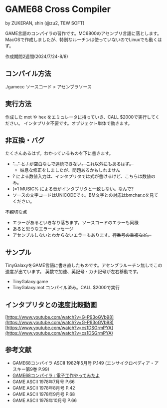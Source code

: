 # GAME68 Cross Compiler

by ZUKERAN, shin  (@zu2, TEW SOFT)

GAME言語のコンパイラの習作です。MC6800のアセンブリ言語に落とします。
MacOSで作成しましたが、特別なルーチンは使っていないのでLinuxでも動くはず。

作成期間2週間(2024/7/24-8/8)

## コンパイル方法

./gamecc ソースコード > アセンブラソース

## 実行方法

作成した mot や hex をエミュレータに持っていき、CALL $2000で実行してください。
インタプリタ不要です。オブジェクト単体で動きます。

## 非互換・バグ

たくさんあるはず。わかっているものを下に書きます。

- <del>"..." と / が空白なしで連続できない。これ以外にもあるはず。</del>
	- 姑息な修正をしましたが、問題あるかもしれません
- ? による数値入力は、インタプリタでは式が書けるけど、こちらは数値のみ。
- [=1 MUSIC% による音がインタプリタと一致しない。なんで?
- ソースの文字コードはUNICODEです。BM文字との対応はbmchar.cを見てください。

不親切な点

- エラーがあるといきなり落ちます。ソースコードのエラーも同様
- あると思うなエラーメッセージ
- アセンブルしないとわからないエラーもあります。<del>行番号の重複など。</del>

## サンプル

TinyGalaxyをGAME言語に書き直したものです。アセンブラルーチン無しでこの速度が出ています。
英数で加速、英記号・カナ記号が左右移動です。

- TinyGalaxy.game
- TinyGalaxy.mot コンパイル済み。CALL $2000で実行

## インタプリタとの速度比較動画

[https://www.youtube.com/watch?v=G-P93oGVb98](https://www.youtube.com/watch?v=G-P93oGVb98)
[https://www.youtube.com/watch?v=cs1DSGrmPYA](https://www.youtube.com/watch?v=cs1DSGrmPYA)

## 参考文献

- GAME68コンパイラ ASCII 1982年5月号 P.149 (エンサイクロペディア・アスキー第9巻 P.99)
- [GAME68コンパイラ : 電子工作やってみたよ](https://telmic.exblog.jp/30174191/)
- GAME ASCII 1978年7月号 P.66
- GAME ASCII 1978年8月号 P.42
- GAME ASCII 1978年9月号 P.68
- GAME ASCII 1978年10月号 P.66
